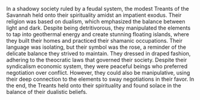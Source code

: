 In a shadowy society ruled by a feudal system, the modest Treants of the Savannah held onto their spirituality amidst an impatient exodus. Their religion was based on dualism, which emphasized the balance between light and dark. Despite being detritivorous, they manipulated the elements to tap into geothermal energy and create stunning floating islands, where they built their homes and practiced their shamanic occupations. Their language was isolating, but their symbol was the rose, a reminder of the delicate balance they strived to maintain. They dressed in draped fashion, adhering to the theocratic laws that governed their society. Despite their syndicalism economic system, they were peaceful beings who preferred negotiation over conflict. However, they could also be manipulative, using their deep connection to the elements to sway negotiations in their favor. In the end, the Treants held onto their spirituality and found solace in the balance of their dualistic beliefs.